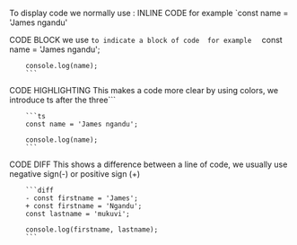 To display code we normally use :
INLINE CODE
for example `const name = 'James ngandu'

CODE BLOCK
we use ```to indicate a block of code 
  for example 
       ```
        const name = 'James ngandu';
        
        console.log(name);
        ```
CODE HIGHLIGHTING
This makes a code more clear by using colors, we introduce ts after the three```
    
        ```ts
        const name = 'James ngandu';
        
        console.log(name);
        ```

CODE DIFF
This shows a difference between a line of code, we usually use negative sign(-) or positive sign (+)

    
        ```diff
        - const firstname = 'James';
        + const firstname = 'Ngandu';
        const lastname = 'mukuvi';
        
        console.log(firstname, lastname);
        ```
    



